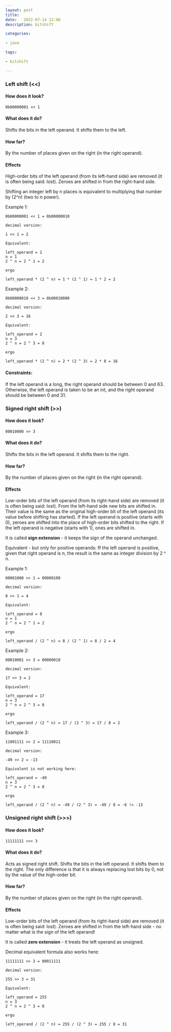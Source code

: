 ```yaml
---
layout: post
title:
date:   2022-07-14 12:40
description: bitshift

categories:

- java

tags:

- bitshift

---
```


### Left shift (<<)

#### How does it look?
```
0b00000001 << 1
```

#### What does it do?

Shifts the bits in the left operand. It shifts them to the left.

#### How far?

By the number of places given on the right (in the right operand).

#### Effects

High-order bits of the left operand (from its left-hand side) are removed (it is often being said: lost). 
Zeroes are shifted in from the right-hand side.

Shifting an integer left by n places is equivalent to multiplying that number by (2^n) (two to n power).

Example 1:

```
0b00000001 << 1 = 0b00000010

decimal version:

1 << 1 = 2

Equivalent:

left_operand = 1
n = 1
2 ^ n = 2 ^ 1 = 2

ergo

left_operand * (2 ^ n) = 1 * (2 ^ 1) = 1 * 2 = 2
```

Example 2:
```
0b00000010 << 3 = 0b00010000

decimal version:

2 << 3 = 16

Equivalent:

left_operand = 2
n = 3
2 ^ n = 2 ^ 3 = 8

ergo

left_operand * (2 ^ n) = 2 * (2 ^ 3) = 2 * 8 = 16

```

#### Constraints:

If the left operand is a long, the right operand should be between 0 and 63.
Otherwise, the left operand is taken to be an int, and the right operand should be between 0 and 31.

### Signed right shift (>>)

#### How does it look?
```
00010000 >> 3
```

#### What does it do?

Shifts the bits in the left operand. It shifts them to the right.

#### How far?

By the number of places given on the right (in the right operand).

#### Effects

Low-order bits of the left operand (from its right-hand side) are removed (it is often being said: lost).
From the left-hand side new bits are shifted in. Their value is the same as the original high-order bit of the left operand
(its value before shifting has started).
If the left operand is positive (starts with 0), zeroes are shifted into the place of high-order bits shifted to the right.
If the left operand is negative (starts with 1), ones are shifted in. 

It is called **sign extension** - it keeps the sign of the operand unchanged.

Equivalent - but only for positive operands: 
ff the left operand is positive, given that right operand is n, the result is the same as integer division by 2 ^ n.

Example 1:
```
00001000 >> 1 = 00000100

decimal version:

8 >> 1 = 4

Equivalent:

left_operand = 8
n = 1
2 ^ n = 2 ^ 1 = 2

ergo

left_operand / (2 ^ n) = 8 / (2 ^ 1) = 8 / 2 = 4
```

Example 2:
```
00010001 >> 3 = 00000010

decimal version:

17 >> 3 = 2

Equivalent:

left_operand = 17
n = 3
2 ^ n = 2 ^ 3 = 8

ergo

left_operand / (2 ^ n) = 17 / (2 ^ 3) = 17 / 8 = 2
```
Example 3:

```
11001111 >> 2 = 11110011

decimal version:

-49 >> 2 = -13

Equivalent is not working here:

left_operand = -49
n = 3
2 ^ n = 2 ^ 3 = 8

ergo

left_operand / (2 ^ n) = -49 / (2 ^ 3) = -49 / 8 = -6 != -13
```

### Unsigned right shift (>>>)

#### How does it look?
```
11111111 >>> 3
```

#### What does it do?

Acts as signed right shift. Shifts the bits in the left operand. It shifts them to the right.
The only difference is that it is always replacing lost bits by 0, not by the value of the high-order bit.

#### How far?

By the number of places given on the right (in the right operand).

#### Effects

Low-order bits of the left operand (from its right-hand side) are removed (it is often being said: lost).
Zeroes are shifted in from the left-hand side - no matter what is the sign of the left operand!

It is called **zero extension** - it treats the left operand as unsigned.

Decimal equivalent formula also works here:
```
11111111 >> 3 = 00011111

decimal version:

255 >> 3 = 31

Equivalent:

left_operand = 255
n = 3
2 ^ n = 2 ^ 3 = 8

ergo

left_operand / (2 ^ n) = 255 / (2 ^ 3) = 255 / 8 = 31
```


